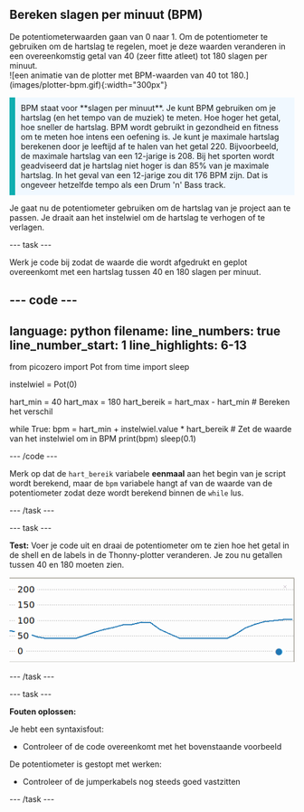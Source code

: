 ## Bereken slagen per minuut (BPM)

<div style="display: flex; flex-wrap: wrap">
<div style="flex-basis: 200px; flex-grow: 1; margin-right: 15px;">
De potentiometerwaarden gaan van 0 naar 1. Om de potentiometer te gebruiken om de hartslag te regelen, moet je deze waarden veranderen in een overeenkomstig getal van 40 (zeer fitte atleet) tot 180 slagen per minuut. 
</div>
<div>
![een animatie van de plotter met BPM-waarden van 40 tot 180.](images/plotter-bpm.gif){:width="300px"}
</div>
</div>

<p style='border-left: solid; border-width:10px; border-color: #0faeb0; background-color: aliceblue; padding: 10px;'>
BPM staat voor **slagen per minuut**. Je kunt BPM gebruiken om je hartslag (en het tempo van de muziek) te meten. Hoe hoger het getal, hoe sneller de hartslag. BPM wordt gebruikt in gezondheid en fitness om te meten hoe intens een oefening is. Je kunt je maximale hartslag berekenen door je leeftijd af te halen van het getal 220. Bijvoorbeeld, de maximale hartslag van een 12-jarige is 208. Bij het sporten wordt geadviseerd dat je hartslag niet hoger is dan 85% van je maximale hartslag. In het geval van een 12-jarige zou dit 176 BPM zijn. Dat is ongeveer hetzelfde tempo als een Drum 'n' Bass track.
</p>

Je gaat nu de potentiometer gebruiken om de hartslag van je project aan te passen. Je draait aan het instelwiel om de hartslag te verhogen of te verlagen.

--- task ---

Werk je code bij zodat de waarde die wordt afgedrukt en geplot overeenkomt met een hartslag tussen 40 en 180 slagen per minuut.

--- code ---
---
language: python
filename: 
line_numbers: true
line_number_start: 1
line_highlights: 6-13
---
from picozero import Pot
from time import sleep

instelwiel = Pot(0)

hart_min = 40
hart_max = 180
hart_bereik = hart_max - hart_min # Bereken het verschil

while True:
    bpm = hart_min + instelwiel.value * hart_bereik # Zet de waarde van het instelwiel om in BPM
    print(bpm)
    sleep(0.1)

--- /code ---

Merk op dat de `hart_bereik` variabele **eenmaal** aan het begin van je script wordt berekend, maar de `bpm` variabele hangt af van de waarde van de potentiometer zodat deze wordt berekend binnen de `while` lus.

--- /task ---

--- task ---

**Test:** Voer je code uit en draai de potentiometer om te zien hoe het getal in de shell en de labels in de Thonny-plotter veranderen. Je zou nu getallen tussen 40 en 180 moeten zien.

![Een schermafdruk van waarden die zijn uitgezet met een bereik van 0 tot 180.](images/plotter-bpm.png)

--- /task ---

--- task ---

**Fouten oplossen:**

Je hebt een syntaxisfout:
+ Controleer of de code overeenkomt met het bovenstaande voorbeeld

De potentiometer is gestopt met werken:
+ Controleer of de jumperkabels nog steeds goed vastzitten

--- /task ---


